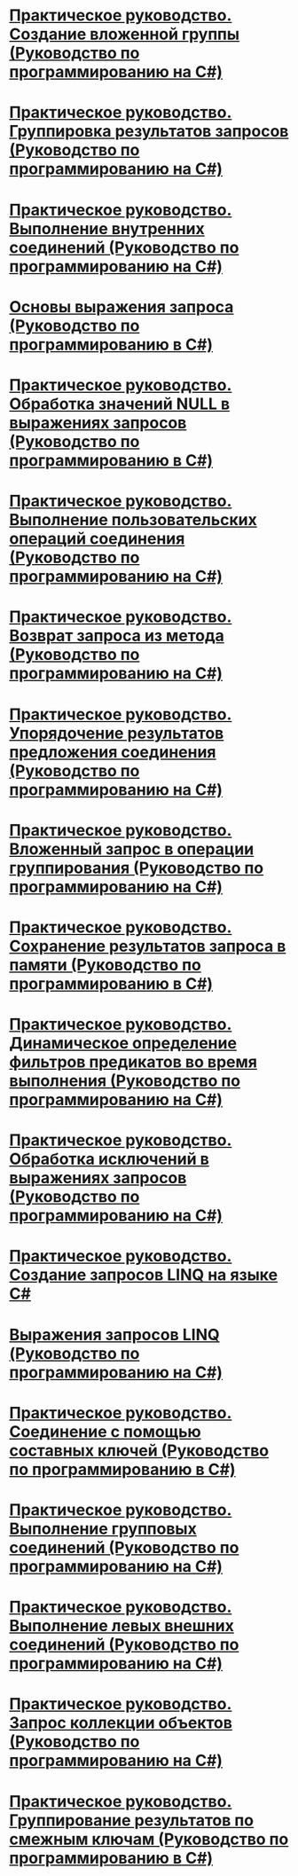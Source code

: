 # [Практическое руководство. Создание вложенной группы (Руководство по программированию на C#)](how-to-create-a-nested-group.md)
# [Практическое руководство. Группировка результатов запросов (Руководство по программированию на C#)](how-to-group-query-results.md)
# [Практическое руководство. Выполнение внутренних соединений (Руководство по программированию на C#)](how-to-perform-inner-joins.md)
# [Основы выражения запроса (Руководство по программированию в C#)](query-expression-basics.md)
# [Практическое руководство. Обработка значений NULL в выражениях запросов (Руководство по программированию в C#)](how-to-handle-null-values-in-query-expressions.md)
# [Практическое руководство. Выполнение пользовательских операций соединения (Руководство по программированию на C#)](how-to-perform-custom-join-operations.md)
# [Практическое руководство. Возврат запроса из метода (Руководство по программированию на C#)](how-to-return-a-query-from-a-method.md)
# [Практическое руководство. Упорядочение результатов предложения соединения (Руководство по программированию на C#)](how-to-order-the-results-of-a-join-clause.md)
# [Практическое руководство. Вложенный запрос в операции группирования (Руководство по программированию на C#)](how-to-perform-a-subquery-on-a-grouping-operation.md)
# [Практическое руководство. Сохранение результатов запроса в памяти (Руководство по программированию в C#)](how-to-store-the-results-of-a-query-in-memory.md)
# [Практическое руководство. Динамическое определение фильтров предикатов во время выполнения (Руководство по программированию на C#)](how-to-dynamically-specify-predicate-filters-at-runtime.md)
# [Практическое руководство. Обработка исключений в выражениях запросов (Руководство по программированию на C#)](how-to-handle-exceptions-in-query-expressions.md)
# [Практическое руководство. Создание запросов LINQ на языке C#](how-to-write-linq-queries.md)
# [Выражения запросов LINQ (Руководство по программированию на C#)](index.md)
# [Практическое руководство. Соединение с помощью составных ключей (Руководство по программированию в C#)](how-to-join-by-using-composite-keys.md)
# [Практическое руководство. Выполнение групповых соединений (Руководство по программированию на C#)](how-to-perform-grouped-joins.md)
# [Практическое руководство. Выполнение левых внешних соединений (Руководство по программированию на C#)](how-to-perform-left-outer-joins.md)
# [Практическое руководство. Запрос коллекции объектов (Руководство по программированию на C#)](how-to-query-a-collection-of-objects.md)
# [Практическое руководство. Группирование результатов по смежным ключам (Руководство по программированию в C#)](how-to-group-results-by-contiguous-keys.md)
